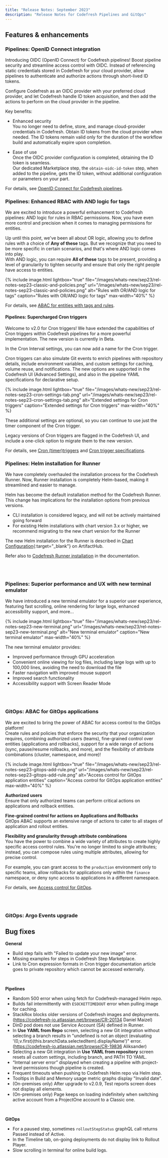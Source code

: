 ```yaml
---
title: "Release Notes: September 2023"
description: "Release Notes for Codefresh Pipelines and GitOps"
---
```


## Features & enhancements

### Pipelines: OpenID Connect integration
Introducing OIDC (OpenID Connect) for Codefresh pipelines! Boost pipeline security and streamline access control with OIDC. Instead of referencing static credentials stored in Codefresh for your cloud provider, allow pipelines to authenticate and authorize actions through short-lived ID tokens. 

Configure Codefresh as an OIDC provider with your preferred cloud provider, and let Codefresh handle ID token acquisition, and then add the actions to perform on the cloud provider in the pipeline.

Key benefits:
* Enhanced security  
  You no longer need to define, store, and manage cloud-provider credentials in Codefresh. 
  Obtain ID tokens from the cloud provider when needed. The ID tokens remain valid only for the duration of the workflow build and automatically expire upon completion.

* Ease of use  
  Once the OIDC provider configuration is completed, obtaining the ID token is seamless.  
  Our dedicated Marketplace step, the `obtain-oidc-id-token` step, when added to the pipeline, gets the ID token, without additional configuration or parameters on your part.

For details, see [OpenID Connect for Codefresh pipelines]({{site.baseurl}}/docs/integrations/oidc-pipelines).

### Pipelines: Enhanced RBAC with AND logic for tags

We are excited to introduce a powerful enhancement to Codefresh pipelines: AND logic for rules in RBAC permissions. Now, you have even more control and precision when it comes to managing permissions for entities.

Up until this point, we've been all about OR logic, allowing you to define rules with a choice of **Any of these** tags. But we recognize that you need to be more specific in certain scenarios, and that's where AND logic comes into play.  
With AND logic, you can require **All of these** tags to be present, providing a level of granularity to tighten security and ensure that only the right people have access to entities.

{% include 
image.html 
lightbox="true" 
file="/images/whats-new/sep23/rel-notes-sep23-classic-and-policies.png" 
url="/images/whats-new/sep23/rel-notes-sep23-classic-and-policies.png" 
alt="Rules with OR/AND logic for tags" 
caption="Rules with OR/AND logic for tags" 
max-width="40%" 
%}

For details, see [ABAC for entities with tags and rules]({{site.baseurl}}/docs/administration/account-user-management/access-control/#abac-for-entities-with-tags-and-rules).

#### Pipelines: Supercharged Cron triggers

Welcome to v2.0 for Cron triggers! We have extended the capabilities of Cron triggers within Codefresh pipelines for a more powerful implementation.  The new version is currently in Beta.

In the Cron Interval settings, you can now add a name for the Cron trigger. 

Cron triggers can also simulate Git events to enrich pipelines with repository details, include environment variables, and custom settings for caching, volume reuse, and notifications. The new options are supported in the Codefresh UI (Advanced Settings), and also in the pipeline YAML specifications for declarative setup. 



{% include 
image.html 
lightbox="true" 
file="/images/whats-new/sep23/rel-notes-sep23-cron-settings-tab.png" 
url="/images/whats-new/sep23/rel-notes-sep23-cron-settings-tab.png" 
alt="Extended settings for Cron triggers" 
caption="Extended settings for Cron triggers" 
max-width="40%" 
%}

These additional settings are optional, so you can continue to use just the timer component of the Cron trigger.

Legacy versions of Cron triggers are flagged in the Codefresh UI, and include a one-click option to migrate them to the new version.

For details, see [Cron (timer)triggers]({{site.baseurl}}/docs/pipelines/triggers/cron-triggers/) and [Cron trigger specifications]({{site.baseurl}}/docs/integrations/codefresh-api/#cron-triggers).

### Pipelines: Helm installation for Runner
We have completely overhauled the installation process for the Codefresh Runner. Now, Runner installation is completely Helm-based, making it streamlined and easier to manage.  

Helm has become the default installation method for the Codefresh Runner. This change has implications for the installation options from previous versions. 
* CLI installation is considered legacy, and will not be actively maintained going forward
* For existing Helm installations with chart version 3.x or higher, we recommend migrating to the new chart version for the Runner

The new Helm installation for the Runner is described in [Chart Configuration](https://artifacthub.io/packages/helm/codefresh-runner/cf-runtime#chart-configuration){:target="\_blank"} on ArtifactHub.

Refer also to [Codefresh Runner installation]({{site.baseurl}}/docs/installation/codefresh-runner/) in the documentation.

<br><br>

### Pipelines: Superior performance and UX with new terminal emulator
We have introduced a new terminal emulator for a superior user experience, featuring fast scrolling, online rendering for large logs, enhanced accessibility support, and more...

{% include 
image.html 
lightbox="true" 
file="/images/whats-new/sep23/rel-notes-sep23-new-terminal.png" 
url="/images/whats-new/sep23/rel-notes-sep23-new-terminal.png" 
alt="New terminal emulator" 
caption="New terminal emulator" 
max-width="40%" 
%}

The new terminal emulator provides: 
* Improved performance through GPU acceleration
* Convenient online viewing for log files, including large logs with up to 100,000 lines, avoiding the need to download the file
* Faster navigation with improved mouse support
* Improved search functionality
* Accessibility support with Screen Reader Mode

<br><br>

### GitOps: ABAC for GitOps applications
We are excited to bring the power of ABAC for access control to the GitOps platform!  
Create rules and policies that enforce the security that your organization requires, combining authorized users (teams), fine-grained control over entities (applications and rollbacks), support for a wide range of actions (sync, pause/resume rollbacks, and more), and the flexibility of attribute combinations (cluster, namespace, and more)!

 {% include 
image.html 
lightbox="true" 
file="/images/whats-new/sep23/rel-notes-sep23-gitops-add-rule.png" 
url="/images/whats-new/sep23/rel-notes-sep23-gitops-add-rule.png" 
alt="Access control for GitOps application entities" 
caption="Access control for GitOps application entities" 
max-width="40%" 
%}

**Authorized users**  
Ensure that only authorized teams can perform critical actions on applications and rollback entities.

**Fine-grained control for actions on Applications and Rollbacks**  
GitOps ABAC supports an extensive range of actions to cater to all stages of application and rollout entities. 

**Flexibility and granularity through attribute combinations**  
You have the power to combine a wide variety of attributes to create highly specific access control rules. You're no longer limited to single attributes; instead, you can compose rules using multiple attributes, allowing for precise control. 

For example, you can grant access to the `production` environment only to specific teams, allow rollbacks for applications only within the `finance` namespace, or deny sync access to applications in a different namespace.

For details, see [Access control for GitOps]({{site.baseurl}}/docs/administration/account-user-management/gitops-abac/).

<br><br>

### GitOps: Argo Events upgrade


## Bug fixes

**General**  
* Build step fails with "Failed to update your new image" error.
* Missing examples for steps in Codefresh Step Marketplace.
* Link to Cron expression formats in Cron trigger documentation article goes to private repository which cannot be accessed externally.

<br>

**Pipelines**  
* Random 500 error when using fetch for Codefresh-managed Helm repo.
* Builds fail intermittently with `ESOCKETTIMEDOUT` error when pulling image for caching.
* StackRox blocks older versions of Codefresh images and deployments. (https://codefresh-io.atlassian.net/browse/CR-20134 Daniel Maizel)
* DinD pod does not use Service Account (SA) defined in Runner.
* In **Use YAML from Repo** screen, selecting a new Git integration without selecting a branch results in "undefined is not an object (evaluating '(0,v.first)(this.branchData.selectedItem).displayName')" error. (https://codefresh-io.atlassian.net/browse/CR-19836 Aliksander)
* Selecting a new Git integration in **Use YAML from repository** screen resets all custom settings, including branch, and PATH TO YAML.
* “Internal server error” displayed when creating a pipeline with project-level permissions though pipeline is created.
* Frequent timeouts when pushing to Codefresh Helm repo via Helm step. 
* Tooltips in Build and Memory usage metric graphs display "Invalid date".
* (On-premises only) After upgrade to v2.0.9, Test reports screen does not display all elements.
* (On-premises only) Page keeps on loading indefinitely when switching active account from a ProjectOne account to a Classic one.


<br>


**GitOps**  
* For a paused step, sometimes `rolloutStepStatus` graphQL call returns Passed instead of Active.
* In the Timeline tab, on-going deployments do not display link to Rollout Player. 
* Slow scrolling in terminal for online build logs.
